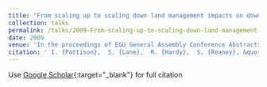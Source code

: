 ```yaml
---
title: "From scaling up to scaling down land management impacts on downstream flood risk"
collection: talks
permalink: /talks/2009-From-scaling-up-to-scaling-down-land-management-impacts-on-downstream-flood-risk
date: 2009
venue: 'In the proceedings of EGU General Assembly Conference Abstracts'
citation: ' I. {Pattison},  S. {Lane},  R. {Hardy},  S. {Reaney}, &quot;From scaling up to scaling down land management impacts on downstream flood risk.&quot; In the proceedings of EGU General Assembly Conference Abstracts, 2009.'
---
```

Use [Google Scholar](https://scholar.google.com/scholar?q=From+scaling+up+to+scaling+down+land+management+impacts+on+downstream+flood+risk){:target="_blank"} for full citation
